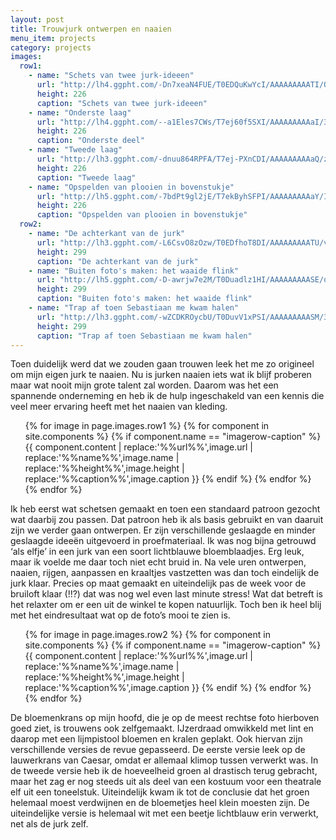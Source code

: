 ```yaml
---
layout: post
title: Trouwjurk ontwerpen en naaien
menu_item: projects
category: projects
images:
  row1:
    - name: "Schets van twee jurk-ideeen"
      url: "http://lh4.ggpht.com/-Dn7xeaN4FUE/T0EDQuKwYcI/AAAAAAAAATI/QVwTXToxoxE/s400/2012-01-20%2525252525252019.53.05_1.jpg"
      height: 226
      caption: "Schets van twee jurk-ideeen"
    - name: "Onderste laag"
      url: "http://lh4.ggpht.com/--a1Eles7CWs/T7ej60f5SXI/AAAAAAAAAaI/343h8XKPf3M/IMG_5170_1.jpg"
      height: 226
      caption: "Onderste deel"
    - name: "Tweede laag"
      url: "http://lh3.ggpht.com/-dnuu864RPFA/T7ej-PXnCDI/AAAAAAAAAaQ/zgotCFHse-Q/s400/IMG_5173_1.jpg"
      height: 226
      caption: "Tweede laag"
    - name: "Opspelden van plooien in bovenstukje"
      url: "http://lh5.ggpht.com/-7bdPt9gl2jE/T7ekByhSFPI/AAAAAAAAAaY/IlO8_BhbtbM/s400/IMG_5199_1.jpg"
      height: 226
      caption: "Opspelden van plooien in bovenstukje"
  row2:
    - name: "De achterkant van de jurk"
      url: "http://lh3.ggpht.com/-L6CsvO8zOzw/T0EDfhoT8DI/AAAAAAAAATU/vwVnzfQJgVw/s400/DSC03366_1.jpg"
      height: 299
      caption: "De achterkant van de jurk"
    - name: "Buiten foto's maken: het waaide flink"
      url: "http://lh5.ggpht.com/-D-awrjw7e2M/T0Duadlz1HI/AAAAAAAAASE/o6CB-0UWZH0/s400/Bruiloft%2525252520Sebas%2525252520%2525252526%2525252520Jo%2525252520088.JPG"
      height: 299
      caption: "Buiten foto's maken: het waaide flink"
    - name: "Trap af toen Sebastiaan me kwam halen"
      url: "http://lh3.ggpht.com/-wZCDKROycbU/T0DuvV1xPSI/AAAAAAAAASM/3VbXhgB1-f4/s400/DSC03376.JPG"
      height: 299
      caption: "Trap af toen Sebastiaan me kwam halen"
---
```

Toen duidelijk werd dat we zouden gaan trouwen leek het me zo origineel om mijn eigen jurk te naaien. Nu is jurken naaien iets wat ik blijf proberen maar wat nooit mijn grote talent zal worden. Daarom was het een spannende onderneming en heb ik de hulp ingeschakeld van een kennis die veel meer ervaring heeft met het naaien van kleding.

<div class="imagerowcontainer">
    <ul class="imagerow">
        {% for image in page.images.row1 %}
            {% for component in site.components %} {% if component.name == "imagerow-caption" %}
                {{ component.content | replace:'%%url%%',image.url | replace:'%%name%%',image.name | replace:'%%height%%',image.height | replace:'%%caption%%',image.caption }}
            {% endif %} {% endfor %}
        {% endfor %}
    </ul>
</div>
<div class="clearer"></div>

Ik heb eerst wat schetsen gemaakt en toen een standaard patroon gezocht wat daarbij zou passen. Dat patroon heb ik als basis gebruikt en van daaruit zijn we verder gaan ontwerpen. Er zijn verschillende geslaagde en minder geslaagde ideeën uitgevoerd in proefmateriaal. Ik was nog bijna getrouwd ‘als elfje’ in een jurk van een soort lichtblauwe bloemblaadjes. Erg leuk, maar ik voelde me daar toch niet echt bruid in. Na vele uren ontwerpen, naaien, rijgen, aanpassen en kraaltjes vastzetten was dan toch eindelijk de jurk klaar. Precies op maat gemaakt en uiteindelijk pas de week voor de bruiloft klaar (!!?) dat was nog wel even last minute stress! Wat dat betreft is het relaxter om er een uit de winkel te kopen natuurlijk. Toch ben ik heel blij met het eindresultaat wat op de foto’s mooi te zien is.

<div class="imagerowcontainer">
    <ul class="imagerow">
        {% for image in page.images.row2 %}
            {% for component in site.components %} {% if component.name == "imagerow-caption" %}
                {{ component.content | replace:'%%url%%',image.url | replace:'%%name%%',image.name | replace:'%%height%%',image.height | replace:'%%caption%%',image.caption }}
            {% endif %} {% endfor %}
        {% endfor %}
    </ul>
</div>
<div class="clearer"></div>

De bloemenkrans op mijn hoofd, die je op de meest rechtse foto hierboven goed ziet, is trouwens ook zelfgemaakt. IJzerdraad omwikkeld met lint en daarop met een lijmpistool bloemen en kralen geplakt. Ook hiervan zijn verschillende versies de revue gepasseerd. De eerste versie leek op de lauwerkrans van Caesar, omdat er allemaal klimop tussen verwerkt was. In de tweede versie heb ik de hoeveelheid groen al drastisch terug gebracht, maar het zag er nog steeds uit als deel van een kostuum voor een theatrale elf uit een toneelstuk. Uiteindelijk kwam ik tot de conclusie dat het groen helemaal moest verdwijnen en de bloemetjes heel klein moesten zijn. De uiteindelijke versie is helemaal wit met een beetje lichtblauw erin verwerkt, net als de jurk zelf.